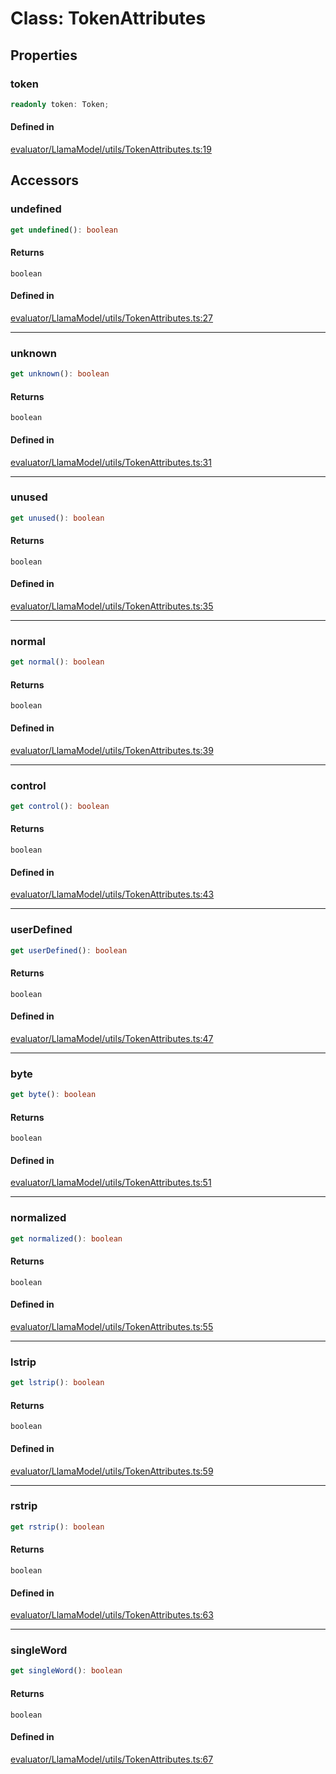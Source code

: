 # Class: TokenAttributes

## Properties

### token

```ts
readonly token: Token;
```

#### Defined in

[evaluator/LlamaModel/utils/TokenAttributes.ts:19](https://github.com/withcatai/node-llama-cpp/blob/6405ee945e792651123189aae2612212095765b6/src/evaluator/LlamaModel/utils/TokenAttributes.ts#L19)

## Accessors

### undefined

```ts
get undefined(): boolean
```

#### Returns

`boolean`

#### Defined in

[evaluator/LlamaModel/utils/TokenAttributes.ts:27](https://github.com/withcatai/node-llama-cpp/blob/6405ee945e792651123189aae2612212095765b6/src/evaluator/LlamaModel/utils/TokenAttributes.ts#L27)

***

### unknown

```ts
get unknown(): boolean
```

#### Returns

`boolean`

#### Defined in

[evaluator/LlamaModel/utils/TokenAttributes.ts:31](https://github.com/withcatai/node-llama-cpp/blob/6405ee945e792651123189aae2612212095765b6/src/evaluator/LlamaModel/utils/TokenAttributes.ts#L31)

***

### unused

```ts
get unused(): boolean
```

#### Returns

`boolean`

#### Defined in

[evaluator/LlamaModel/utils/TokenAttributes.ts:35](https://github.com/withcatai/node-llama-cpp/blob/6405ee945e792651123189aae2612212095765b6/src/evaluator/LlamaModel/utils/TokenAttributes.ts#L35)

***

### normal

```ts
get normal(): boolean
```

#### Returns

`boolean`

#### Defined in

[evaluator/LlamaModel/utils/TokenAttributes.ts:39](https://github.com/withcatai/node-llama-cpp/blob/6405ee945e792651123189aae2612212095765b6/src/evaluator/LlamaModel/utils/TokenAttributes.ts#L39)

***

### control

```ts
get control(): boolean
```

#### Returns

`boolean`

#### Defined in

[evaluator/LlamaModel/utils/TokenAttributes.ts:43](https://github.com/withcatai/node-llama-cpp/blob/6405ee945e792651123189aae2612212095765b6/src/evaluator/LlamaModel/utils/TokenAttributes.ts#L43)

***

### userDefined

```ts
get userDefined(): boolean
```

#### Returns

`boolean`

#### Defined in

[evaluator/LlamaModel/utils/TokenAttributes.ts:47](https://github.com/withcatai/node-llama-cpp/blob/6405ee945e792651123189aae2612212095765b6/src/evaluator/LlamaModel/utils/TokenAttributes.ts#L47)

***

### byte

```ts
get byte(): boolean
```

#### Returns

`boolean`

#### Defined in

[evaluator/LlamaModel/utils/TokenAttributes.ts:51](https://github.com/withcatai/node-llama-cpp/blob/6405ee945e792651123189aae2612212095765b6/src/evaluator/LlamaModel/utils/TokenAttributes.ts#L51)

***

### normalized

```ts
get normalized(): boolean
```

#### Returns

`boolean`

#### Defined in

[evaluator/LlamaModel/utils/TokenAttributes.ts:55](https://github.com/withcatai/node-llama-cpp/blob/6405ee945e792651123189aae2612212095765b6/src/evaluator/LlamaModel/utils/TokenAttributes.ts#L55)

***

### lstrip

```ts
get lstrip(): boolean
```

#### Returns

`boolean`

#### Defined in

[evaluator/LlamaModel/utils/TokenAttributes.ts:59](https://github.com/withcatai/node-llama-cpp/blob/6405ee945e792651123189aae2612212095765b6/src/evaluator/LlamaModel/utils/TokenAttributes.ts#L59)

***

### rstrip

```ts
get rstrip(): boolean
```

#### Returns

`boolean`

#### Defined in

[evaluator/LlamaModel/utils/TokenAttributes.ts:63](https://github.com/withcatai/node-llama-cpp/blob/6405ee945e792651123189aae2612212095765b6/src/evaluator/LlamaModel/utils/TokenAttributes.ts#L63)

***

### singleWord

```ts
get singleWord(): boolean
```

#### Returns

`boolean`

#### Defined in

[evaluator/LlamaModel/utils/TokenAttributes.ts:67](https://github.com/withcatai/node-llama-cpp/blob/6405ee945e792651123189aae2612212095765b6/src/evaluator/LlamaModel/utils/TokenAttributes.ts#L67)
